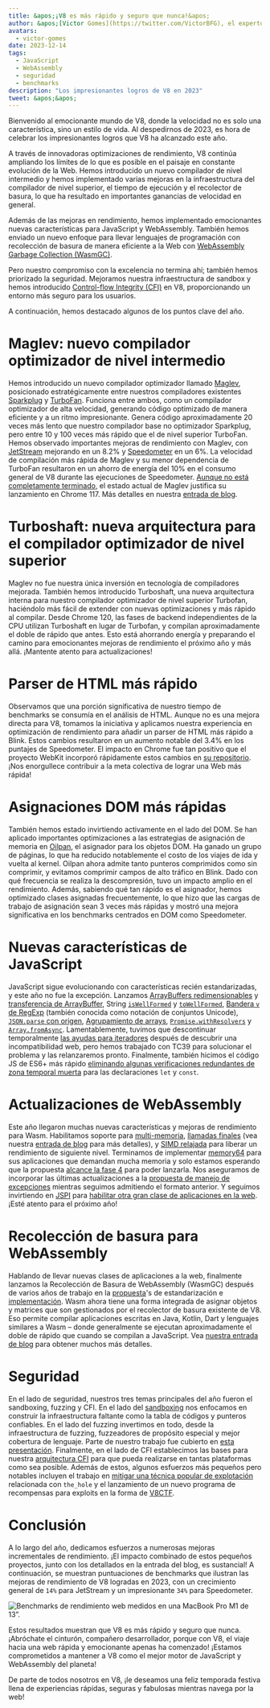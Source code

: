 ```yaml
---
title: &apos;¡V8 es más rápido y seguro que nunca!&apos;
author: &apos;[Victor Gomes](https://twitter.com/VictorBFG), el experto en Glühwein&apos;
avatars:
  - victor-gomes
date: 2023-12-14
tags:
  - JavaScript
  - WebAssembly
  - seguridad
  - benchmarks
description: "Los impresionantes logros de V8 en 2023"
tweet: &apos;&apos;
---
```


Bienvenido al emocionante mundo de V8, donde la velocidad no es solo una característica, sino un estilo de vida. Al despedirnos de 2023, es hora de celebrar los impresionantes logros que V8 ha alcanzado este año.

A través de innovadoras optimizaciones de rendimiento, V8 continúa ampliando los límites de lo que es posible en el paisaje en constante evolución de la Web. Hemos introducido un nuevo compilador de nivel intermedio y hemos implementado varias mejoras en la infraestructura del compilador de nivel superior, el tiempo de ejecución y el recolector de basura, lo que ha resultado en importantes ganancias de velocidad en general.

<!--truncate-->
Además de las mejoras en rendimiento, hemos implementado emocionantes nuevas características para JavaScript y WebAssembly. También hemos enviado un nuevo enfoque para llevar lenguajes de programación con recolección de basura de manera eficiente a la Web con [WebAssembly Garbage Collection (WasmGC)](https://v8.dev/blog/wasm-gc-porting).

Pero nuestro compromiso con la excelencia no termina ahí; también hemos priorizado la seguridad. Mejoramos nuestra infraestructura de sandbox y hemos introducido [Control-flow Integrity (CFI)](https://en.wikipedia.org/wiki/Control-flow_integrity) en V8, proporcionando un entorno más seguro para los usuarios.

A continuación, hemos destacado algunos de los puntos clave del año.

# Maglev: nuevo compilador optimizador de nivel intermedio

Hemos introducido un nuevo compilador optimizador llamado [Maglev](https://v8.dev/blog/maglev), posicionado estratégicamente entre nuestros compiladores existentes [Sparkplug](https://v8.dev/blog/sparkplug) y [TurboFan](https://v8.dev/docs/turbofan). Funciona entre ambos, como un compilador optimizador de alta velocidad, generando código optimizado de manera eficiente y a un ritmo impresionante. Genera código aproximadamente 20 veces más lento que nuestro compilador base no optimizador Sparkplug, pero entre 10 y 100 veces más rápido que el de nivel superior TurboFan. Hemos observado importantes mejoras de rendimiento con Maglev, con [JetStream](https://browserbench.org/JetStream2.1/) mejorando en un 8.2% y [Speedometer](https://browserbench.org/Speedometer2.1/) en un 6%. La velocidad de compilación más rápida de Maglev y su menor dependencia de TurboFan resultaron en un ahorro de energía del 10% en el consumo general de V8 durante las ejecuciones de Speedometer. [Aunque no está completamente terminado](https://en.m.wikipedia.org/wiki/Full-employment_theorem), el estado actual de Maglev justifica su lanzamiento en Chrome 117. Más detalles en nuestra [entrada de blog](https://v8.dev/blog/maglev).

# Turboshaft: nueva arquitectura para el compilador optimizador de nivel superior

Maglev no fue nuestra única inversión en tecnología de compiladores mejorada. También hemos introducido Turboshaft, una nueva arquitectura interna para nuestro compilador optimizador de nivel superior Turbofan, haciéndolo más fácil de extender con nuevas optimizaciones y más rápido al compilar. Desde Chrome 120, las fases de backend independientes de la CPU utilizan Turboshaft en lugar de Turbofan, y compilan aproximadamente el doble de rápido que antes. Esto está ahorrando energía y preparando el camino para emocionantes mejoras de rendimiento el próximo año y más allá. ¡Mantente atento para actualizaciones!

# Parser de HTML más rápido

Observamos que una porción significativa de nuestro tiempo de benchmarks se consumía en el análisis de HTML. Aunque no es una mejora directa para V8, tomamos la iniciativa y aplicamos nuestra experiencia en optimización de rendimiento para añadir un parser de HTML más rápido a Blink. Estos cambios resultaron en un aumento notable del 3.4% en los puntajes de Speedometer. El impacto en Chrome fue tan positivo que el proyecto WebKit incorporó rápidamente estos cambios en [su repositorio](https://github.com/WebKit/WebKit/pull/9926). ¡Nos enorgullece contribuir a la meta colectiva de lograr una Web más rápida!

# Asignaciones DOM más rápidas

También hemos estado invirtiendo activamente en el lado del DOM. Se han aplicado importantes optimizaciones a las estrategias de asignación de memoria en [Oilpan](https://chromium.googlesource.com/v8/v8/+/main/include/cppgc/README.md), el asignador para los objetos DOM. Ha ganado un grupo de páginas, lo que ha reducido notablemente el costo de los viajes de ida y vuelta al kernel. Oilpan ahora admite tanto punteros comprimidos como sin comprimir, y evitamos comprimir campos de alto tráfico en Blink. Dado con qué frecuencia se realiza la descompresión, tuvo un impacto amplio en el rendimiento. Además, sabiendo qué tan rápido es el asignador, hemos optimizado clases asignadas frecuentemente, lo que hizo que las cargas de trabajo de asignación sean 3 veces más rápidas y mostró una mejora significativa en los benchmarks centrados en DOM como Speedometer.

# Nuevas características de JavaScript

JavaScript sigue evolucionando con características recién estandarizadas, y este año no fue la excepción. Lanzamos [ArrayBuffers redimensionables](https://developer.mozilla.org/en-US/docs/Web/JavaScript/Reference/Global_Objects/ArrayBuffer#resizing_arraybuffers) y [transferencia de ArrayBuffer](https://developer.mozilla.org/en-US/docs/Web/JavaScript/Reference/Global_Objects/ArrayBuffer/transfer), String [`isWellFormed`](https://developer.mozilla.org/en-US/docs/Web/JavaScript/Reference/Global_Objects/String/isWellFormed) y [`toWellFormed`](https://developer.mozilla.org/en-US/docs/Web/JavaScript/Reference/Global_Objects/String/toWellFormed), [Bandera `v` de RegExp](https://v8.dev/features/regexp-v-flag) (también conocida como notación de conjuntos Unicode), [`JSON.parse` con origen](https://github.com/tc39/proposal-json-parse-with-source), [Agrupamiento de arrays](https://developer.mozilla.org/en-US/docs/Web/JavaScript/Reference/Global_Objects/Object/groupBy), [`Promise.withResolvers`](https://developer.mozilla.org/en-US/docs/Web/JavaScript/Reference/Global_Objects/Promise/withResolvers) y [`Array.fromAsync`](https://developer.mozilla.org/en-US/docs/Web/JavaScript/Reference/Global_Objects/Array/fromAsync). Lamentablemente, tuvimos que descontinuar temporalmente [las ayudas para iteradores](https://github.com/tc39/proposal-iterator-helpers) después de descubrir una incompatibilidad web, pero hemos trabajado con TC39 para solucionar el problema y las relanzaremos pronto. Finalmente, también hicimos el código JS de ES6+ más rápido [eliminando algunas verificaciones redundantes de zona temporal muerta](https://docs.google.com/document/d/1klT7-tQpxtYbwhssRDKfUMEgm-NS3iUeMuApuRgZnAw/edit?usp=sharing) para las declaraciones `let` y `const`.

# Actualizaciones de WebAssembly

Este año llegaron muchas nuevas características y mejoras de rendimiento para Wasm. Habilitamos soporte para [multi-memoria](https://github.com/WebAssembly/multi-memory), [llamadas finales](https://github.com/WebAssembly/tail-call) (vea nuestra [entrada de blog](https://v8.dev/blog/wasm-tail-call) para más detalles), y [SIMD relajada](https://github.com/WebAssembly/relaxed-simd) para liberar un rendimiento de siguiente nivel. Terminamos de implementar [memory64](https://github.com/WebAssembly/memory64) para sus aplicaciones que demandan mucha memoria y solo estamos esperando que la propuesta [alcance la fase 4](https://github.com/WebAssembly/memory64/issues/43) para poder lanzarla. Nos aseguramos de incorporar las últimas actualizaciones a la [propuesta de manejo de excepciones](https://github.com/WebAssembly/exception-handling) mientras seguimos admitiendo el formato anterior. Y seguimos invirtiendo en [JSPI](https://v8.dev/blog/jspi) para [habilitar otra gran clase de aplicaciones en la web](https://docs.google.com/document/d/16Us-pyte2-9DECJDfGm5tnUpfngJJOc8jbj54HMqE9Y/edit#bookmark=id.razn6wo5j2m). ¡Esté atento para el próximo año!

# Recolección de basura para WebAssembly

Hablando de llevar nuevas clases de aplicaciones a la web, finalmente lanzamos la Recolección de Basura de WebAssembly (WasmGC) después de varios años de trabajo en la [propuesta](https://github.com/WebAssembly/gc/blob/main/proposals/gc/MVP.md)&apos;s de estandarización e [implementación](https://bugs.chromium.org/p/v8/issues/detail?id=7748). Wasm ahora tiene una forma integrada de asignar objetos y matrices que son gestionados por el recolector de basura existente de V8. Eso permite compilar aplicaciones escritas en Java, Kotlin, Dart y lenguajes similares a Wasm – donde generalmente se ejecutan aproximadamente el doble de rápido que cuando se compilan a JavaScript. Vea [nuestra entrada de blog](https://v8.dev/blog/wasm-gc-porting) para obtener muchos más detalles.

# Seguridad

En el lado de seguridad, nuestros tres temas principales del año fueron el sandboxing, fuzzing y CFI. En el lado del [sandboxing](https://docs.google.com/document/d/1FM4fQmIhEqPG8uGp5o9A-mnPB5BOeScZYpkHjo0KKA8/edit?usp=sharing) nos enfocamos en construir la infraestructura faltante como la tabla de códigos y punteros confiables. En el lado del fuzzing invertimos en todo, desde la infraestructura de fuzzing, fuzzeadores de propósito especial y mejor cobertura de lenguaje. Parte de nuestro trabajo fue cubierto en [esta presentación](https://www.youtube.com/watch?v=Yd9m7e9-pG0). Finalmente, en el lado de CFI establecimos las bases para nuestra [arquitectura CFI](https://v8.dev/blog/control-flow-integrity) para que pueda realizarse en tantas plataformas como sea posible. Además de estos, algunos esfuerzos más pequeños pero notables incluyen el trabajo en [mitigar una técnica popular de explotación](https://crbug.com/1445008) relacionada con `the_hole` y el lanzamiento de un nuevo programa de recompensas para exploits en la forma de [V8CTF](https://github.com/google/security-research/blob/master/v8ctf/rules.md).

# Conclusión

A lo largo del año, dedicamos esfuerzos a numerosas mejoras incrementales de rendimiento. ¡El impacto combinado de estos pequeños proyectos, junto con los detallados en la entrada del blog, es sustancial! A continuación, se muestran puntuaciones de benchmarks que ilustran las mejoras de rendimiento de V8 logradas en 2023, con un crecimiento general de `14%` para JetStream y un impresionante `34%` para Speedometer.

![Benchmarks de rendimiento web medidos en una MacBook Pro M1 de 13”.](/_img/holiday-season-2023/scores.svg)

Estos resultados muestran que V8 es más rápido y seguro que nunca. ¡Abróchate el cinturón, compañero desarrollador, porque con V8, el viaje hacia una web rápida y emocionante apenas ha comenzado! ¡Estamos comprometidos a mantener a V8 como el mejor motor de JavaScript y WebAssembly del planeta!

De parte de todos nosotros en V8, ¡le deseamos una feliz temporada festiva llena de experiencias rápidas, seguras y fabulosas mientras navega por la web!

